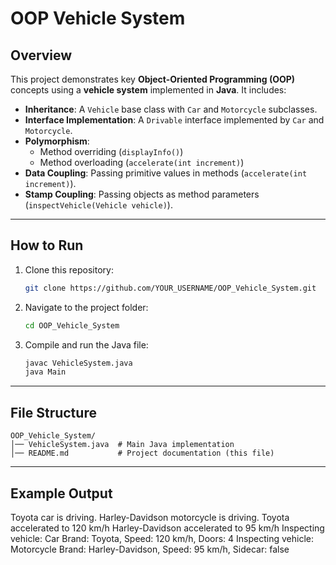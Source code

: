 # OOP Vehicle System

## Overview

This project demonstrates key **Object-Oriented Programming (OOP)** concepts using a **vehicle system** implemented in **Java**. It includes:

- **Inheritance**: A `Vehicle` base class with `Car` and `Motorcycle` subclasses.
- **Interface Implementation**: A `Drivable` interface implemented by `Car` and `Motorcycle`.
- **Polymorphism**: 
  - Method overriding (`displayInfo()`)
  - Method overloading (`accelerate(int increment)`)
- **Data Coupling**: Passing primitive values in methods (`accelerate(int increment)`).
- **Stamp Coupling**: Passing objects as method parameters (`inspectVehicle(Vehicle vehicle)`).

---

## How to Run

1. Clone this repository:

    ```sh
    git clone https://github.com/YOUR_USERNAME/OOP_Vehicle_System.git
    ```

2. Navigate to the project folder:

    ```sh
    cd OOP_Vehicle_System
    ```

3. Compile and run the Java file:

    ```sh
    javac VehicleSystem.java
    java Main
    ```

---

## File Structure

```plaintext
OOP_Vehicle_System/
│── VehicleSystem.java  # Main Java implementation
│── README.md           # Project documentation (this file)
```

---

## Example Output

Toyota car is driving.
Harley-Davidson motorcycle is driving.
Toyota accelerated to 120 km/h
Harley-Davidson accelerated to 95 km/h
Inspecting vehicle:
Car Brand: Toyota, Speed: 120 km/h, Doors: 4
Inspecting vehicle:
Motorcycle Brand: Harley-Davidson, Speed: 95 km/h, Sidecar: false
